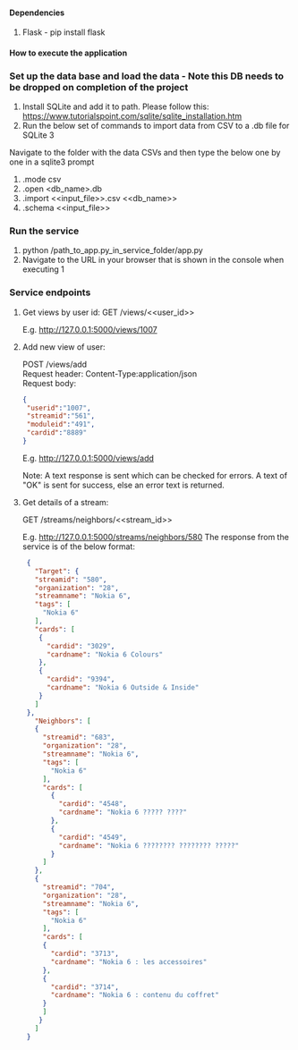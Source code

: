 #### Dependencies
1. Flask - pip install flask



#### How to execute the application

### Set up the data base and load the data - Note this DB needs to be dropped on completion of the project
1. Install SQLite and add it to path. Please follow this: https://www.tutorialspoint.com/sqlite/sqlite_installation.htm
2. Run the below set of commands to import data from CSV to a .db file for SQLite 3

Navigate to the folder with the data CSVs and then type the below one by one in a sqlite3 prompt
   1. .mode csv
   2. .open <db_name>.db
   3. .import <<input_file>>.csv <<db_name>>
   4. .schema <<input_file>>

### Run the service 

1. python /path_to_app.py_in_service_folder/app.py
2. Navigate to the URL in your browser that is shown in the console when executing 1

### Service endpoints

1. Get views by user id: 
   GET /views/<<user_id>> 
   
   E.g. http://127.0.0.1:5000/views/1007

2. Add new view of user: 
   
   POST /views/add  
   Request header: Content-Type:application/json  
   Request body:  
   
   ```json
   {
	"userid":"1007",
	"streamid":"561",
	"moduleid":"491",
	"cardid":"8889"
   }
   ```
   
   E.g. http://127.0.0.1:5000/views/add  
     
   Note: A text response is sent which can be checked for errors. A text of "OK" is sent for success, else an error text is returned.
   
3. Get details of a stream: 
   
   GET /streams/neighbors/<<stream_id>>
   
   E.g. http://127.0.0.1:5000/streams/neighbors/580
   The response from the service is of the below format:
   ```json
	{
      "Target": {
      "streamid": "580",
      "organization": "28",
      "streamname": "Nokia 6",
      "tags": [
        "Nokia 6"
      ],
      "cards": [
       {
         "cardid": "3029",
         "cardname": "Nokia 6 Colours"
       },
       {
         "cardid": "9394",
         "cardname": "Nokia 6 Outside & Inside"
       }
      ]
    },
      "Neighbors": [
      {
        "streamid": "683",
        "organization": "28",
        "streamname": "Nokia 6",
        "tags": [
          "Nokia 6"
        ],
        "cards": [
          {
            "cardid": "4548",
            "cardname": "Nokia 6 ????? ????"
          },
          {
            "cardid": "4549",
            "cardname": "Nokia 6 ???????? ???????? ?????"
          }
        ]
      },
      {
        "streamid": "704",
        "organization": "28",
        "streamname": "Nokia 6",
        "tags": [
          "Nokia 6"
        ],
        "cards": [
        {
          "cardid": "3713",
          "cardname": "Nokia 6 : les accessoires"
        },
        {
          "cardid": "3714",
          "cardname": "Nokia 6 : contenu du coffret"
        }
        ]
       }
      ]
    }
   ```